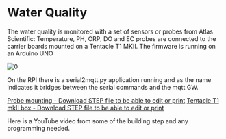 # Water Quality

The water quality is monitored with a set of sensors or probes from Atlas Scientific: Temperature, PH, ORP, DO and EC probes are connected to the carrier boards mounted on a Tentacle T1 MKII. The firmware is running on an Arduino UNO 

![0](https://github.com/boanjo/boanjo.github.io/blob/master/poseidon_atlas_sandwich.PNG?raw=true "Atlas sensors with mounting in the Sieve filter")


On the RPI there is a serial2mqtt.py application running and as the name indicates it bridges between the serial commands and the mqtt GW.


<a id="raw-url" href="https://github.com/boanjo/boanjo.github.io/blob/master/Probe%20mounting%20v4.step"> Probe mounting - Download STEP file to be able to edit or print</a>
<a id="raw-url" href="https://github.com/boanjo/boanjo.github.io/blob/master/water_quality%20v4.step"> Tentacle T1 mkII box - Download STEP file to be able to edit or print</a>



Here is a YouTube video from some of the building step and any programming needed.
